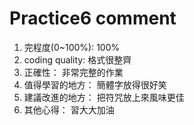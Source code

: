 # Practice6 comment

1. 完程度(0~100%): 100%
2. coding quality: 
    格式很整齊
4. 正確性：
    非常完整的作業
5. 值得學習的地方：
    簡體字放得很好笑
6. 建議改進的地方：
    把符咒放上來風味更佳
7. 其他心得：
    習大大加油